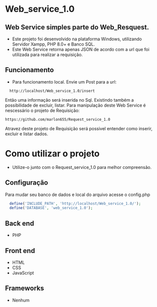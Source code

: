 # Web_service_1.0

## Web Service simples parte do Web_Resquest.
- Este projeto foi desenvolvido na plataforma Windows, utilizando Servidor Xampp, PHP 8.0+ e Banco SQL.
- Este Web Service retorna apenas JSON de acordo com a url que foi utilizada para realizar a requisição.

## Funcionamento
- Para funcionamento local. Envie um Post para a url:
```url
  http://localhost/Web_service_1.0/insert
```
Então uma informação será inserida no Sql. Existindo também a possibilidade de excluir, listar.
Para manipulação deste Web Service é nescessário o projeto de Requisição:
```url
https://github.com/marlon655/Request_service_1.0
```
Atravez deste projeto de Requisição será possivel entender como inserir, excluir e listar dados.

# Como utilizar o projeto
- Utilize-o junto com o Request_service_1.0 para melhor compreensão.

## Configuração
  Para mudar seu banco de dados e local do arquivo acesse o config.php
  ```PHP
    define('INCLUDE_PATH', 'http://localhost/Web_service_1.0/');
    define('DATABASE', 'web_service_1.0');
  ```
 
## Back end
- PHP

## Front end
- HTML
- CSS
- JavaScript

## Frameworks
- Nenhum
